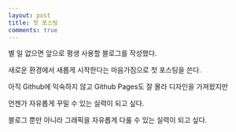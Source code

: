 ```yaml
---
layout: post
title: 첫 포스팅
comments: true
---
```


별 일 없으면 앞으로 평생 사용할 블로그를 작성했다.

새로운 환경에서 새롭게 시작한다는 마음가짐으로 첫 포스팅을 쓴다.

아직 Github에 익숙하지 않고 Github Pages도 잘 몰라 디자인을 가져왔지만

언젠가 자유롭게 꾸밀 수 있는 실력이 되고 싶다.

블로그 뿐만 아니라 그래픽을 자유롭게 다룰 수 있는 실력이 되고 싶다.
